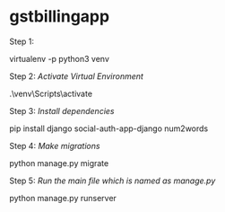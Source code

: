 # gstbillingapp
Step 1:

virtualenv -p python3 venv

Step 2: *Activate Virtual Environment*

.\venv\Scripts\activate

Step 3: *Install dependencies*

pip install django social-auth-app-django num2words

Step 4: *Make migrations*

python manage.py migrate

Step 5: *Run the main file which is named as manage.py*

python manage.py runserver

